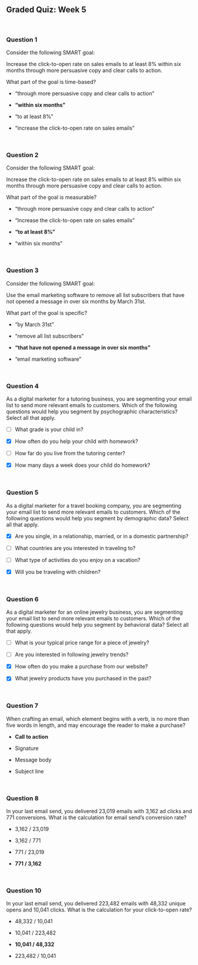 ## Graded Quiz: Week 5

<br>

### Question 1

Consider the following SMART goal:

Increase the click-to-open rate on sales emails to at least 8% within six months through more persuasive copy and clear calls to action.

What part of the goal is time-based?

- “through more persuasive copy and clear calls to action”


- **“within six months”**


- “to at least 8%”


- “increase the click-to-open rate on sales emails”

<br>

### Question 2

Consider the following SMART goal:

Increase the click-to-open rate on sales emails to at least 8% within six months through more persuasive copy and clear calls to action.

What part of the goal is measurable?

- “through more persuasive copy and clear calls to action”


- “Increase the click-to-open rate on sales emails”


- **“to at least 8%”**


- “within six months”

<br>

### Question 3

Consider the following SMART goal:

Use the email marketing software to remove all list subscribers that have not opened a message in over six months by March 31st. 

What part of the goal is specific?

- “by March 31st”


- “remove all list subscribers”


- **“that have not opened a message in over six months”**


- “email marketing software”

<br>

### Question 4

As a digital marketer for a tutoring business, you are segmenting your email list to send more relevant emails to customers. Which of the following questions would help you segment by psychographic characteristics? Select all that apply.

+ [ ] What grade is your child in?


+ [x] How often do you help your child with homework?


+ [ ] How far do you live from the tutoring center?


+ [x] How many days a week does your child do homework?

<br>

### Question 5

As a digital marketer for a travel booking company, you are segmenting your email list to send more relevant emails to customers. Which of the following questions would help you segment by demographic data? Select all that apply.

+ [x] Are you single, in a relationship, married, or in a domestic partnership?

+ [ ] What countries are you interested in traveling to?


+ [ ] What type of activities do you enjoy on a vacation?

+ [x] Will you be traveling with children?

<br>

### Question 6

As a digital marketer for an online jewelry business, you are segmenting your email list to send more relevant emails to customers. Which of the following questions would help you segment by behavioral data? Select all that apply.

+ [ ] What is your typical price range for a piece of jewelry?

+ [ ] Are you interested in following jewelry trends?

+ [x] How often do you make a purchase from our website?

+ [x] What jewelry products have you purchased in the past?

<br>

### Question 7

When crafting an email, which element begins with a verb, is no more than five words in length, and may encourage the reader to make a purchase?

- **Call to action**


- Signature


- Message body


- Subject line

<br>

### Question 8

In your last email send, you delivered 23,019 emails with 3,162 ad clicks and 771 conversions. What is the calculation for email send’s conversion rate?

- 3,162 / 23,019


- 3,162 / 771 


- 771 / 23,019


- **771 / 3,162**

<br>

### Question 10

In your last email send, you delivered 223,482 emails with 48,332 unique opens and 10,041 clicks. What is the calculation for your click-to-open rate?

- 48,332 / 10,041


- 10,041 / 223,482


- **10,041 / 48,332**


- 223,482 / 10,041